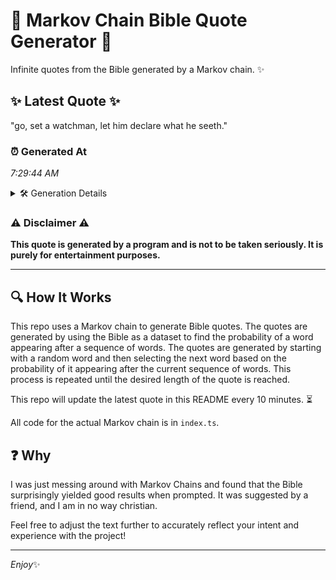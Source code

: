 # 📖 Markov Chain Bible Quote Generator 📖

Infinite quotes from the Bible generated by a Markov chain. ✨

## ✨ Latest Quote ✨
"go, set a watchman, let him declare what he seeth."

### ⏰ Generated At
*7:29:44 AM*

<details>
    <summary>🛠️ Generation Details</summary>
    <p>
        <strong>🌱 Seed:</strong> go,<br>
        <strong>🔄 Iterations:</strong> 9<br>
        <strong>📜 Context History:</strong><br>[ go, ]: set<br>[ go,, set ]: a<br>[ go,, set, a ]: watchman,<br>[ go,, set, a, watchman, ]: let<br>[ go,, set, a, watchman,, let ]: him<br>[ go,, set, a, watchman,, let, him ]: declare<br>[ set, a, watchman,, let, him, declare ]: what<br>[ a, watchman,, let, him, declare, what ]: he<br>[ watchman,, let, him, declare, what, he ]: seeth.<br>
    </p>
</details>

### ⚠️ Disclaimer ⚠️
**This quote is generated by a program and is not to be taken seriously. It is purely for entertainment purposes.**

---

## 🔍 How It Works

This repo uses a Markov chain to generate Bible quotes. The quotes are generated by using the Bible as a dataset to find the probability of a word appearing after a sequence of words. The quotes are generated by starting with a random word and then selecting the next word based on the probability of it appearing after the current sequence of words. This process is repeated until the desired length of the quote is reached.

This repo will update the latest quote in this README every 10 minutes. ⏳

All code for the actual Markov chain is in `index.ts`.

## ❓ Why

I was just messing around with Markov Chains and found that the Bible surprisingly yielded good results when prompted. 
It was suggested by a friend, and I am in no way christian.

Feel free to adjust the text further to accurately reflect your intent and experience with the project!

---

*Enjoy*✨
